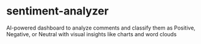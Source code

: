 # sentiment-analyzer
AI-powered dashboard to analyze comments and classify them as Positive, Negative, or Neutral with visual insights like charts and word clouds
